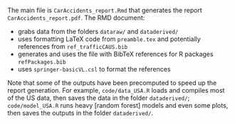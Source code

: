 The main file is `CarAccidents_report.Rmd` that generates the report `CarAccidents_report.pdf`.
The RMD document: 
- grabs data from the folders `dataraw/` and `dataderived/`
- uses formatting LaTeX code from `preamble.tex` and potentially references from `ref_trafficCAUS.bib`
- generates and uses the file with BibTeX references for R packages `refPackages.bib`
- uses `springer-basicVL.csl` to format the references

Note that some of the outputs have been precomputed to speed up the report generation.
For example, `code/data_USA.R` loads and compiles most of the US data, then saves the data in the folder `dataderived/`;
`code/model_USA.R` runs heavy [random forest] models and even some plots, then saves the outputs in the folder `dataderived/`.
